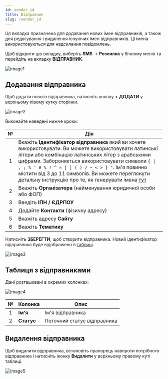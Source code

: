 ```yaml
---
id: sender_id
title: Відправник
slug: /sender_id
---
```


Ця вкладка призначена для додавання нових імен відправників, а також для редагування і видалення існуючих імен відправників. Ці імена використовуються для надсилання повідомлень.

Щоб відкрити цю вкладку, виберіть **SMS** → **Розсилка** у бічному меню та перейдіть на вкладку **ВІДПРАВНИК**.

![image1](/img/uk/sms_send_sms_sender_id/image1.png)

## Додавання відправника

Щоб додати нового відправника, натисніть кнопку **+ ДОДАТИ** у верхньому лівому кутку сторінки.

![image2](/img/uk/sms_send_sms_sender_id/image2.png)

Виконайте наведені нижче кроки:

|  №  | Дія |
| :-: | --- |
| 1 | Вкажіть **Ідентифікатор відправника** який ви хочете використовувати. Ви можете використовувати латинські літери або комбінацію латинських літер з арабськими цифрами. Забороняється використовувати символи `{ \| , ; % ' # % ! ^ = [ ] ( ) / ~ < > } "`. Ім'я повинно містити від 3 до 11 символів. Ви можете переглянути детальну інструкцію про те, як генерувати імена [тут](../../../external/create_sender_id.md) |
| 2 | Вкажіть **Організатора** (найменування юридичної особи або ФОП) |
| 3 | Введіть **ІПН / ЄДРПОУ** |
| 4 | Додайте **Контакти** (фізичну адресу) |
| 5 | Вкажіть адресу **Сайту** |
| 6 | Вкажіть **Тематику** |

Натисніть **ЗБЕРЕГТИ**, щоб створити відправника. Новий ідентифікатор відправника буде відображено в [таблиці](#таблиця-з-відправниками).

![image3](/img/uk/sms_send_sms_sender_id/image3.png)

## Таблиця з відправниками

Дані розташовані в окремих колонках:

![image4](/img/uk/sms_send_sms_sender_id/image4.png)

|  №  | Колонка | Опис |
| :-: | ------- | ---- |
| 1 | **Ім'я** | Ім'я відправника |
| 2 | **Статус** | Поточний статус відправника |

## Видалення відправника

Щоб видалити відправника, встановіть прапорець навпроти потрібного відправника і натисніть іконку **Видалити** у верхньому правому куті таблиці.

![image5](/img/uk/sms_send_sms_sender_id/image5.png)
